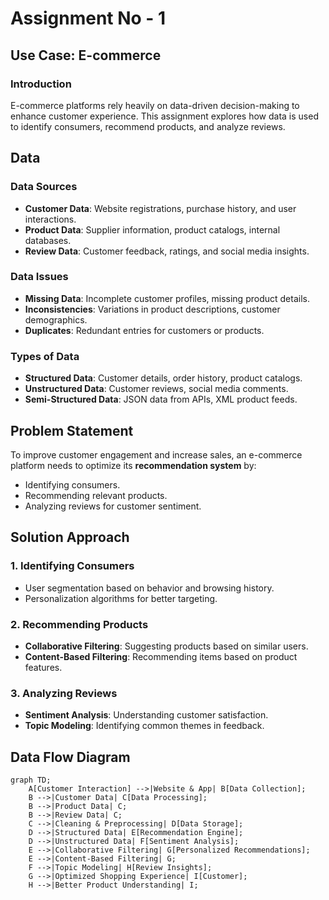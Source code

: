 # Assignment No - 1

## **Use Case: E-commerce**

### **Introduction**
E-commerce platforms rely heavily on data-driven decision-making to enhance customer experience. This assignment explores how data is used to identify consumers, recommend products, and analyze reviews.

## **Data**
### **Data Sources**
- **Customer Data**: Website registrations, purchase history, and user interactions.
- **Product Data**: Supplier information, product catalogs, internal databases.
- **Review Data**: Customer feedback, ratings, and social media insights.

### **Data Issues**
- **Missing Data**: Incomplete customer profiles, missing product details.
- **Inconsistencies**: Variations in product descriptions, customer demographics.
- **Duplicates**: Redundant entries for customers or products.

### **Types of Data**
- **Structured Data**: Customer details, order history, product catalogs.
- **Unstructured Data**: Customer reviews, social media comments.
- **Semi-Structured Data**: JSON data from APIs, XML product feeds.

## **Problem Statement**
To improve customer engagement and increase sales, an e-commerce platform needs to optimize its **recommendation system** by:
- Identifying consumers.
- Recommending relevant products.
- Analyzing reviews for customer sentiment.

## **Solution Approach**
### **1. Identifying Consumers**
- User segmentation based on behavior and browsing history.
- Personalization algorithms for better targeting.

### **2. Recommending Products**
- **Collaborative Filtering**: Suggesting products based on similar users.
- **Content-Based Filtering**: Recommending items based on product features.

### **3. Analyzing Reviews**
- **Sentiment Analysis**: Understanding customer satisfaction.
- **Topic Modeling**: Identifying common themes in feedback.

## **Data Flow Diagram**
```mermaid
graph TD;
    A[Customer Interaction] -->|Website & App| B[Data Collection];
    B -->|Customer Data| C[Data Processing];
    B -->|Product Data| C;
    B -->|Review Data| C;
    C -->|Cleaning & Preprocessing| D[Data Storage];
    D -->|Structured Data| E[Recommendation Engine];
    D -->|Unstructured Data| F[Sentiment Analysis];
    E -->|Collaborative Filtering| G[Personalized Recommendations];
    E -->|Content-Based Filtering| G;
    F -->|Topic Modeling| H[Review Insights];
    G -->|Optimized Shopping Experience| I[Customer];
    H -->|Better Product Understanding| I;
